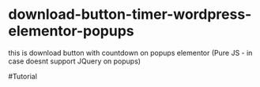 # download-button-timer-wordpress-elementor-popups
this is download button with countdown on popups elementor (Pure JS - in case doesnt support JQuery on popups)

#Tutorial

